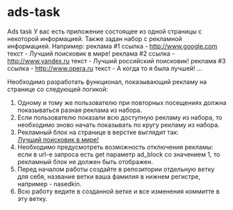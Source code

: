 # ads-task
Ads task
У вас есть приложение состоящее из одной страницы с некоторой информацией. Также задан набор с рекламной информацией. Например:
реклама #1
	ссылка - http://www.google.com
	текст - Лучший поисковик в мире!
реклама #2
	ссылка - http://www.yandex.ru
	текст - Лучший российский поисковик!
реклама #3
	ссылка - http://www.opera.ru
	текст - А когда то я была лучшей!
...

Необходимо разработать функционал, показывающий рекламу на странице со следующей логикой:
1) Одному и тому же пользователю при повторных посещениях должна показываться разная реклама из набора.
2) Если пользователю показали всю доступную рекламу из набора, то необходимо зново начать показывать по кругу рекламу из набора.
3) Рекламный блок на странице в верстке выглядит так:
    <!-- Ads block begin -->
    <div class="row">
        <div class="alert alert-info"><a href="https://www.google.com" target="_blank">Лучший поисковик в мире!</a></div>
    </div>
    <!-- Ads block end -->
4) Необходимо предусмотреть возможность отключения рекламы:
если в url-e запроса есть get параметр ad_block со значением 1, то рекламный блок не должен быть отображен.
5) Перед началом работы создайте в репозитории отдельную ветку для себя, название ветки ваша фамилия в нижнем регистре, например - nasedkin.
6) Всю работу ведите в созданной ветке и все изменения коммитте в эту ветку.